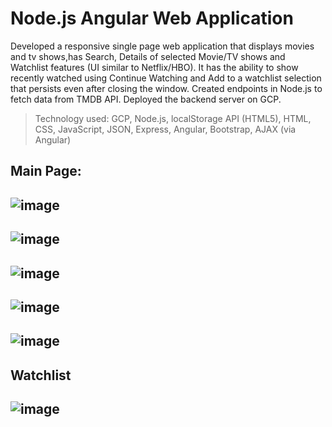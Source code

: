 # Node.js Angular Web Application
Developed a responsive single page web application that displays movies and tv shows,has Search, Details of selected Movie/TV shows and Watchlist features (UI similar to Netflix/HBO). It has the ability to show recently watched using Continue Watching and Add to a watchlist selection that persists even after closing the window. Created endpoints in Node.js to fetch data from TMDB API. Deployed the backend server on GCP.
>Technology used: GCP, Node.js, localStorage API (HTML5), HTML, CSS, JavaScript, JSON, Express, Angular, Bootstrap, AJAX (via Angular)

## Main Page: 
![image](https://user-images.githubusercontent.com/78100992/136332672-80186b57-d538-4cbe-9f3d-5be71337b40d.png)
---------------------------------------------------------------------------------------------------------------
![image](https://user-images.githubusercontent.com/78100992/138610295-0d8ccbeb-a77d-4f5e-af6e-6fad32c36dfd.png)
---------------------------------------------------------------------------------------------------------------
![image](https://user-images.githubusercontent.com/78100992/138610353-767d0810-1a53-4390-bda7-4e86c1f5ac21.png)
---------------------------------------------------------------------------------------------------------------
![image](https://user-images.githubusercontent.com/78100992/138610387-9e7834fb-3880-4b8b-9e10-e007a934832b.png)
---------------------------------------------------------------------------------------------------------------
![image](https://user-images.githubusercontent.com/78100992/138610402-d201cc7c-d21c-4f6c-9bcd-2a2e7b6beb19.png)
---------------------------------------------------------------------------------------------------------------
## Watchlist
![image](https://user-images.githubusercontent.com/78100992/138610441-60ceab53-fe9f-472e-b051-05e2fc2a5f15.png)
---------------------------------------------------------------------------------------------------------------


